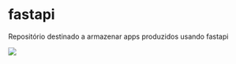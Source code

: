 # fastapi
Repositório destinado a armazenar apps produzidos usando fastapi

![](https://fastapi.tiangolo.com/img/logo-margin/logo-teal.png)
